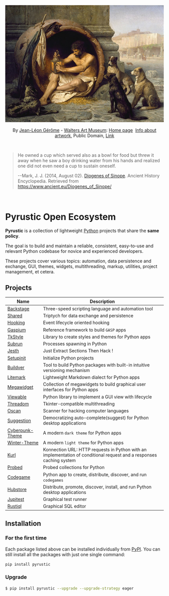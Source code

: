 <!-- Image -->
<div align="center">
    <img src="https://raw.githubusercontent.com/pyrustic/misc/master/media/diogenes.jpg" alt="Diogenes">
    <p align="center">
    By <a href="https://en.wikipedia.org/wiki/en:Jean-L%C3%A9on_G%C3%A9r%C3%B4me" class="extiw" title="w:en:Jean-Léon Gérôme">Jean-Léon Gérôme</a> - <a href="https://en.wikipedia.org/wiki/en:Walters_Art_Museum" class="extiw" title="w:en:Walters Art Museum">Walters Art Museum</a>: <a href="https://thewalters.org/" rel="nofollow"></a> <a rel="nofollow" class="external text" href="https://thewalters.org/">Home page</a>&nbsp;<a href="https://art.thewalters.org/detail/31957" rel="nofollow"></a> <a rel="nofollow" class="external text" href="https://art.thewalters.org/detail/31957">Info about artwork</a>, Public Domain, <a href="https://commons.wikimedia.org/w/index.php?curid=323523">Link</a>
    </p>
</div>

<br>

> He owned a cup which served also as a bowl for food but threw it away when he saw a boy drinking water from his hands and realized one did not even need a cup to sustain oneself.</p>
>
>    --Mark, J. J. (2014, August 02). [Diogenes of Sinope](href="https://www.ancient.eu/Diogenes_of_Sinope/). Ancient History Encyclopedia. Retrieved from https://www.ancient.eu/Diogenes_of_Sinope/

<br>



# Pyrustic Open Ecosystem
**Pyrustic** is a collection of lightweight [Python](https://www.python.org/) projects that share the **same policy**.

The goal is to build and maintain a reliable, consistent, easy-to-use and relevant Python codebase for novice and experienced developers.

These projects cover various topics: automation, data persistence and exchange, GUI, themes, widgets, multithreading, markup, utilities, project management, et cetera. 

## Projects

| Name | Description |
| --- | --- |
| [Backstage](https://github.com/pyrustic/backstage) | Three-speed scripting language and automation tool |
| [Shared](https://github.com/pyrustic/shared) | Triptych for data exchange and persistence |
| [Hooking](https://github.com/pyrustic/hooking) | Event lifecycle oriented hooking |
| [Gaspium](https://github.com/pyrustic/gaspium) | Reference framework to build `GASP` apps |
| [TkStyle](https://github.com/pyrustic/tkstyle) | Library to create styles and themes for Python apps |
| [Subrun](https://github.com/pyrustic/subrun) | Processes spawning in Python |
| [Jesth](https://github.com/pyrustic/backstage) | Just Extract Sections Then Hack ! |
| [Setupinit](https://github.com/pyrustic/buildver) | Initialize Python projects |
| [Buildver](https://github.com/pyrustic/buildver) | Tool to build Python packages with built-in intuitive versioning mechanism |
| [Litemark](https://github.com/pyrustic/litemark) | Lightweight Markdown dialect for Python apps |
| [Megawidget](https://github.com/pyrustic/megawidget) | Collection of megawidgets to build graphical user interfaces for Python apps |
| [Viewable](https://github.com/pyrustic/viewable) | Python library to implement a GUI view with lifecycle |
| [Threadom](https://github.com/pyrustic/threadom) | Tkinter-compatible multithreading |
| [Oscan](https://github.com/pyrustic/oscan) | Scanner for hacking computer languages |
| [Suggestion](https://github.com/pyrustic/suggestion) | Democratizing auto-complete(suggest) for Python desktop applications |
| [Cyberpunk-Theme](https://github.com/pyrustic/cyberpunk-theme) | A modern `dark theme` for Python apps|
| [Winter-Theme](https://github.com/pyrustic/winter-theme) | A modern `light theme` for Python apps|
| [Kurl](https://github.com/pyrustic/kurl) | Konnection URL: HTTP requests in Python with an implementation of conditional request and a responses caching system |
| [Probed](https://github.com/pyrustic/probed) | Probed collections for Python |
| [Codegame](https://github.com/pyrustic/codegame) | Python app to create, distribute, discover, and run `codegames`|
| [Hubstore](https://github.com/pyrustic/hubstore) | Distribute, promote, discover, install, and run Python desktop applications|
| [Jupitest](https://github.com/pyrustic/jupitest) | Graphical test runner|
| [Rustiql](https://github.com/pyrustic/rustiql) | Graphical SQL editor|



## Installation
### For the first time
Each package listed above can be installed individually from [PyPI](https://pypi.org). You can still install all the packages with just one single command:

```bash
pip install pyrustic
```

### Upgrade
```bash
$ pip install pyrustic --upgrade --upgrade-strategy eager

```
